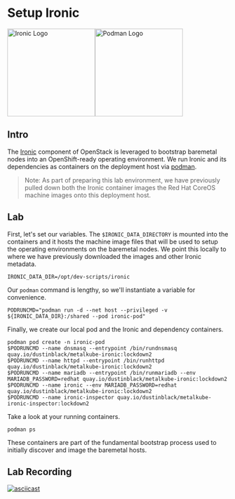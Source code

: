 # Setup Ironic

<img src="https://avatars1.githubusercontent.com/u/35034937?s=400&v=4" alt="Ironic Logo" width="200px"><img src="https://media.mastodon.at/system/media_attachments/files/001/553/566/original/f0ee34263aa771be.png" alt="Podman Logo" width="200px">

## Intro

The [Ironic](https://wiki.openstack.org/wiki/Ironic) component of OpenStack is leveraged to bootstrap baremetal nodes into an OpenShift-ready operating environment. We run Ironic and its dependencies as containers on the deployment host via [podman](https://podman.io/).

> Note: As part of preparing this lab environment, we have previously pulled down both the Ironic container images the Red Hat CoreOS machine images onto this deployment host.

## Lab

First, let's set our variables. The `$IRONIC_DATA_DIRECTORY` is mounted into the containers and it hosts the machine image files that will be used to setup the operating environments on the baremetal nodes. We point this locally to where we have previously downloaded the images and other Ironic metadata.
```
IRONIC_DATA_DIR=/opt/dev-scripts/ironic
```

Our `podman` command is lengthy, so we'll instantiate a variable for convenience.
```
PODRUNCMD="podman run -d --net host --privileged -v ${IRONIC_DATA_DIR}:/shared --pod ironic-pod"
```

Finally, we create our local pod and the Ironic and dependency containers.
```
podman pod create -n ironic-pod
$PODRUNCMD --name dnsmasq --entrypoint /bin/rundnsmasq quay.io/dustinblack/metalkube-ironic:lockdown2
$PODRUNCMD --name httpd --entrypoint /bin/runhttpd quay.io/dustinblack/metalkube-ironic:lockdown2
$PODRUNCMD --name mariadb --entrypoint /bin/runmariadb --env MARIADB_PASSWORD=redhat quay.io/dustinblack/metalkube-ironic:lockdown2
$PODRUNCMD --name ironic --env MARIADB_PASSWORD=redhat quay.io/dustinblack/metalkube-ironic:lockdown2
$PODRUNCMD --name ironic-inspector quay.io/dustinblack/metalkube-ironic-inspector:lockdown2
```

Take a look at your running containers.
```
podman ps
```

These containers are part of the fundamental bootstrap process used to initially discover and image the baremetal hosts.

## Lab Recording
[![asciicast](https://asciinema.org/a/xyRStkXotrbvnSPen3944NXn0.svg)](https://asciinema.org/a/xyRStkXotrbvnSPen3944NXn0)
